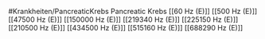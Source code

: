 #Krankheiten/PancreaticKrebs
Pancreatic Krebs
[[60 Hz (E)]]
[[500 Hz (E)]]
[[47500 Hz (E)]]
[[150000 Hz (E)]]
[[219340 Hz (E)]]
[[225150 Hz (E)]]
[[210500 Hz (E)]]
[[434500 Hz (E)]]
[[515160 Hz (E)]]
[[688290 Hz (E)]]